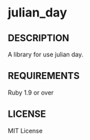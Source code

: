 # julian_day

## DESCRIPTION
A library for use julian day.

## REQUIREMENTS
Ruby 1.9 or over

## LICENSE
MIT License

